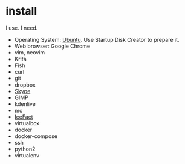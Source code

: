 # install
I use. I need.

* Operating System: [Ubuntu](https://ubuntu.com/). Use Startup Disk Creator to prepare it.
* Web browser: Google Chrome
* vim, neovim
* Krita
* Fish
* curl
* git
* dropbox
* [Skype](https://www.skype.com/en/get-skype/)
* GIMP
* kdenlive
* mc
* [IceFact](https://icesoft.ro/)
* virtualbox
* docker
* docker-compose
* ssh
* python2
* virtualenv

